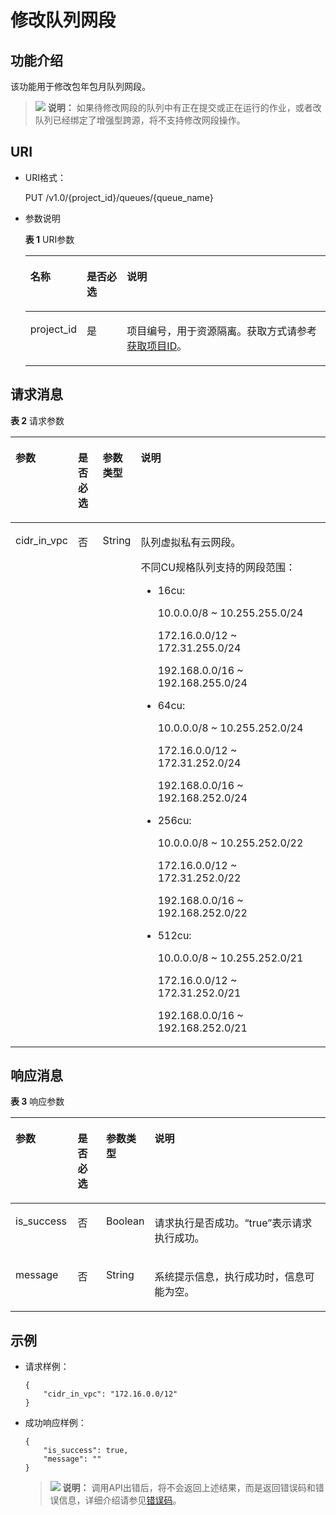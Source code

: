 # 修改队列网段<a name="dli_02_0222"></a>

## 功能介绍<a name="section18998185384911"></a>

该功能用于修改包年包月队列网段。

>![](public_sys-resources/icon-note.gif) **说明：** 
>如果待修改网段的队列中有正在提交或正在运行的作业，或者改队列已经绑定了增强型跨源，将不支持修改网段操作。

## URI<a name="s9e1b8ec5b57c422a942b19835da7d66e"></a>

-   URI格式：

    PUT /v1.0/\{project\_id\}/queues/\{queue\_name\}

-   参数说明

    **表 1**  URI参数

    <a name="zh-cn_topic_0069077803_table60779388"></a>
    <table><thead align="left"><tr id="zh-cn_topic_0069077803_row61411666"><th class="cellrowborder" valign="top" width="13%" id="mcps1.2.4.1.1"><p id="a420a62a594f9410eaea229ffc8037a61"><a name="a420a62a594f9410eaea229ffc8037a61"></a><a name="a420a62a594f9410eaea229ffc8037a61"></a>名称</p>
    </th>
    <th class="cellrowborder" valign="top" width="14.000000000000002%" id="mcps1.2.4.1.2"><p id="zh-cn_topic_0069077803_p873025824211"><a name="zh-cn_topic_0069077803_p873025824211"></a><a name="zh-cn_topic_0069077803_p873025824211"></a>是否必选</p>
    </th>
    <th class="cellrowborder" valign="top" width="73%" id="mcps1.2.4.1.3"><p id="a692d3cd97b464aed90ba6d841900a4a5"><a name="a692d3cd97b464aed90ba6d841900a4a5"></a><a name="a692d3cd97b464aed90ba6d841900a4a5"></a>说明</p>
    </th>
    </tr>
    </thead>
    <tbody><tr id="zh-cn_topic_0069077803_row48589216"><td class="cellrowborder" valign="top" width="13%" headers="mcps1.2.4.1.1 "><p id="zh-cn_topic_0069077803_p43412436"><a name="zh-cn_topic_0069077803_p43412436"></a><a name="zh-cn_topic_0069077803_p43412436"></a>project_id</p>
    </td>
    <td class="cellrowborder" valign="top" width="14.000000000000002%" headers="mcps1.2.4.1.2 "><p id="zh-cn_topic_0069077803_p26746391"><a name="zh-cn_topic_0069077803_p26746391"></a><a name="zh-cn_topic_0069077803_p26746391"></a>是</p>
    </td>
    <td class="cellrowborder" valign="top" width="73%" headers="mcps1.2.4.1.3 "><p id="p1310472724012"><a name="p1310472724012"></a><a name="p1310472724012"></a>项目编号，用于资源隔离。获取方式请参考<a href="获取项目ID.md">获取项目ID</a>。</p>
    </td>
    </tr>
    </tbody>
    </table>


## 请求消息<a name="section20458182103"></a>

**表 2**  请求参数

<a name="zh-cn_topic_0069078607_zh-cn_topic_0069077926_table52036772"></a>
<table><thead align="left"><tr id="zh-cn_topic_0069078607_zh-cn_topic_0069077926_row6711263"><th class="cellrowborder" valign="top" width="15.78%" id="mcps1.2.5.1.1"><p id="zh-cn_topic_0069078607_zh-cn_topic_0069077926_p1641446825"><a name="zh-cn_topic_0069078607_zh-cn_topic_0069077926_p1641446825"></a><a name="zh-cn_topic_0069078607_zh-cn_topic_0069077926_p1641446825"></a>参数</p>
</th>
<th class="cellrowborder" valign="top" width="8.28%" id="mcps1.2.5.1.2"><p id="zh-cn_topic_0069078607_zh-cn_topic_0069077926_p20413469220"><a name="zh-cn_topic_0069078607_zh-cn_topic_0069077926_p20413469220"></a><a name="zh-cn_topic_0069078607_zh-cn_topic_0069077926_p20413469220"></a>是否必选</p>
</th>
<th class="cellrowborder" valign="top" width="9.42%" id="mcps1.2.5.1.3"><p id="zh-cn_topic_0069078607_zh-cn_topic_0069077926_p124174619213"><a name="zh-cn_topic_0069078607_zh-cn_topic_0069077926_p124174619213"></a><a name="zh-cn_topic_0069078607_zh-cn_topic_0069077926_p124174619213"></a>参数类型</p>
</th>
<th class="cellrowborder" valign="top" width="66.52%" id="mcps1.2.5.1.4"><p id="zh-cn_topic_0069078607_zh-cn_topic_0069077926_p0413461523"><a name="zh-cn_topic_0069078607_zh-cn_topic_0069077926_p0413461523"></a><a name="zh-cn_topic_0069078607_zh-cn_topic_0069077926_p0413461523"></a>说明</p>
</th>
</tr>
</thead>
<tbody><tr id="row2860739104812"><td class="cellrowborder" valign="top" width="15.78%" headers="mcps1.2.5.1.1 "><p id="p37621320164910"><a name="p37621320164910"></a><a name="p37621320164910"></a>cidr_in_vpc</p>
</td>
<td class="cellrowborder" valign="top" width="8.28%" headers="mcps1.2.5.1.2 "><p id="p1076222024913"><a name="p1076222024913"></a><a name="p1076222024913"></a>否</p>
</td>
<td class="cellrowborder" valign="top" width="9.42%" headers="mcps1.2.5.1.3 "><p id="p9762152013494"><a name="p9762152013494"></a><a name="p9762152013494"></a>String</p>
</td>
<td class="cellrowborder" valign="top" width="66.52%" headers="mcps1.2.5.1.4 "><p id="p35551943105114"><a name="p35551943105114"></a><a name="p35551943105114"></a>队列虚拟私有云网段。</p>
<p id="p11119725131110"><a name="p11119725131110"></a><a name="p11119725131110"></a>不同CU规格队列支持的网段范围：</p>
<a name="ul1159910421105"></a><a name="ul1159910421105"></a><ul id="ul1159910421105"><li>16cu:<p id="p1759924217017"><a name="p1759924217017"></a><a name="p1759924217017"></a>10.0.0.0/8 ~ 10.255.255.0/24</p>
<p id="p15600842105"><a name="p15600842105"></a><a name="p15600842105"></a>172.16.0.0/12 ~ 172.31.255.0/24</p>
<p id="p760034210014"><a name="p760034210014"></a><a name="p760034210014"></a>192.168.0.0/16 ~ 192.168.255.0/24</p>
</li><li>64cu:<p id="p116007428015"><a name="p116007428015"></a><a name="p116007428015"></a>10.0.0.0/8 ~ 10.255.252.0/24</p>
<p id="p16600042402"><a name="p16600042402"></a><a name="p16600042402"></a>172.16.0.0/12 ~ 172.31.252.0/24</p>
<p id="p160064214014"><a name="p160064214014"></a><a name="p160064214014"></a>192.168.0.0/16 ~ 192.168.252.0/24</p>
</li><li>256cu:<p id="p36005427019"><a name="p36005427019"></a><a name="p36005427019"></a>10.0.0.0/8 ~ 10.255.252.0/22</p>
<p id="p156001421019"><a name="p156001421019"></a><a name="p156001421019"></a>172.16.0.0/12 ~ 172.31.252.0/22</p>
<p id="p16600154219018"><a name="p16600154219018"></a><a name="p16600154219018"></a>192.168.0.0/16 ~ 192.168.252.0/22</p>
</li><li>512cu:<p id="p46001842809"><a name="p46001842809"></a><a name="p46001842809"></a>10.0.0.0/8 ~ 10.255.252.0/21</p>
<p id="p360016429013"><a name="p360016429013"></a><a name="p360016429013"></a>172.16.0.0/12 ~ 172.31.252.0/21</p>
<p id="p1360112421104"><a name="p1360112421104"></a><a name="p1360112421104"></a>192.168.0.0/16 ~ 192.168.252.0/21</p>
</li></ul>
</td>
</tr>
</tbody>
</table>

## 响应消息<a name="sd1ecb66580054b2ea403be8b2272a2c7"></a>

**表 3**  响应参数

<a name="zh-cn_topic_0069077927_table56638444"></a>
<table><thead align="left"><tr id="zh-cn_topic_0069077927_row48911609"><th class="cellrowborder" valign="top" width="19.79%" id="mcps1.2.5.1.1"><p id="ae076f6b3f1bf463b9cc087fc566253d5"><a name="ae076f6b3f1bf463b9cc087fc566253d5"></a><a name="ae076f6b3f1bf463b9cc087fc566253d5"></a>参数</p>
</th>
<th class="cellrowborder" valign="top" width="9.43%" id="mcps1.2.5.1.2"><p id="p12583123083811"><a name="p12583123083811"></a><a name="p12583123083811"></a>是否必选</p>
</th>
<th class="cellrowborder" valign="top" width="9.9%" id="mcps1.2.5.1.3"><p id="a59685f4525af4d82a623288ff8ccb0f4"><a name="a59685f4525af4d82a623288ff8ccb0f4"></a><a name="a59685f4525af4d82a623288ff8ccb0f4"></a>参数类型</p>
</th>
<th class="cellrowborder" valign="top" width="60.88%" id="mcps1.2.5.1.4"><p id="zh-cn_topic_0069077927_p632718127368"><a name="zh-cn_topic_0069077927_p632718127368"></a><a name="zh-cn_topic_0069077927_p632718127368"></a>说明</p>
</th>
</tr>
</thead>
<tbody><tr id="zh-cn_topic_0069077927_row27919264"><td class="cellrowborder" valign="top" width="19.79%" headers="mcps1.2.5.1.1 "><p id="zh-cn_topic_0069077927_p46867877"><a name="zh-cn_topic_0069077927_p46867877"></a><a name="zh-cn_topic_0069077927_p46867877"></a>is_success</p>
</td>
<td class="cellrowborder" valign="top" width="9.43%" headers="mcps1.2.5.1.2 "><p id="p9584230133817"><a name="p9584230133817"></a><a name="p9584230133817"></a>否</p>
</td>
<td class="cellrowborder" valign="top" width="9.9%" headers="mcps1.2.5.1.3 "><p id="zh-cn_topic_0069077927_p7327597"><a name="zh-cn_topic_0069077927_p7327597"></a><a name="zh-cn_topic_0069077927_p7327597"></a>Boolean</p>
</td>
<td class="cellrowborder" valign="top" width="60.88%" headers="mcps1.2.5.1.4 "><p id="zh-cn_topic_0069077927_p56664447"><a name="zh-cn_topic_0069077927_p56664447"></a><a name="zh-cn_topic_0069077927_p56664447"></a>请求执行是否成功。<span class="parmvalue" id="parmvalue15544115155755"><a name="parmvalue15544115155755"></a><a name="parmvalue15544115155755"></a>“true”</span>表示请求执行成功。</p>
</td>
</tr>
<tr id="zh-cn_topic_0069077927_row40217981"><td class="cellrowborder" valign="top" width="19.79%" headers="mcps1.2.5.1.1 "><p id="zh-cn_topic_0069077927_p36431005"><a name="zh-cn_topic_0069077927_p36431005"></a><a name="zh-cn_topic_0069077927_p36431005"></a>message</p>
</td>
<td class="cellrowborder" valign="top" width="9.43%" headers="mcps1.2.5.1.2 "><p id="p95842301382"><a name="p95842301382"></a><a name="p95842301382"></a>否</p>
</td>
<td class="cellrowborder" valign="top" width="9.9%" headers="mcps1.2.5.1.3 "><p id="zh-cn_topic_0069077927_p49163111"><a name="zh-cn_topic_0069077927_p49163111"></a><a name="zh-cn_topic_0069077927_p49163111"></a>String</p>
</td>
<td class="cellrowborder" valign="top" width="60.88%" headers="mcps1.2.5.1.4 "><p id="a4fa277540d3e42e48cec2027a36ca6bc"><a name="a4fa277540d3e42e48cec2027a36ca6bc"></a><a name="a4fa277540d3e42e48cec2027a36ca6bc"></a>系统提示信息，执行成功时，信息可能为空。</p>
</td>
</tr>
</tbody>
</table>

## 示例<a name="section17446171164041"></a>

-   请求样例：

    ```
    {
        "cidr_in_vpc": "172.16.0.0/12"
    }
    ```

-   成功响应样例：

    ```
    {
        "is_success": true,
        "message": ""
    }
    ```

    >![](public_sys-resources/icon-note.gif) **说明：** 
    >调用API出错后，将不会返回上述结果，而是返回错误码和错误信息，详细介绍请参见[错误码](错误码.md)。


